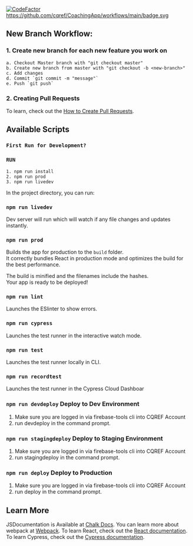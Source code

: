 [![CodeFactor](https://www.codefactor.io/repository/github/cqref/coachingapp/badge/master)](https://www.codefactor.io/repository/github/cqref/coachingapp/overview/master)
https://github.com/cqref/CoachingApp/workflows/main/badge.svg


## New Branch Workflow:

### 1. Create new branch for each new feature you work on
    a. Checkout Master branch with "git checkout master"
    b. Create new branch from master with "git checkout -b <new-branch>"
    c. Add changes
    d. Commit `git commit -m "message"`
    e. Push `git push`
    
### 2. Creating Pull Requests
To learn, check out the [How to Create Pull Requests](https://help.github.com/en/desktop/contributing-to-projects/creating-a-pull-request).

## Available Scripts

### `First Run for Development?`
### `RUN`
    1. npm run install
    2. npm run prod
    3. npm run livedev

In the project directory, you can run:

### `npm run livedev`

Dev server will run which will watch if any file changes and updates instantly.

### `npm run prod`

Builds the app for production to the `build` folder.<br>
It correctly bundles React in production mode and optimizes the build for the best performance.

The build is minified and the filenames include the hashes.<br>
Your app is ready to be deployed!

### `npm run lint`
Launches the ESlinter to show errors.<br>

### `npm run cypress`
Launches the test runner in the interactive watch mode.<br>

### `npm run test`
Launches the test runner locally in CLI.<br>

### `npm run recordtest`
Launches the test runner in the Cypress Cloud Dashboar<br>

### `npm run devdeploy` Deploy to Dev Environment
1. Make sure you are logged in via firebase-tools cli into CQREF Account
2. run devdeploy in the command prompt.

### `npm run stagingdeploy` Deploy to Staging Environment
1. Make sure you are logged in via firebase-tools cli into CQREF Account
2. run stagingdeploy in the command prompt.

### `npm run deploy` Deploy to Production
1. Make sure you are logged in via firebase-tools cli into CQREF Account
2. run deploy in the command prompt.

## Learn More
JSDocumentation is Available at [Chalk Docs](https://chalkdocs.web.app).
You can learn more about webpack at [Webpack](https://webpack.js.org/).
To learn React, check out the [React documentation](https://reactjs.org/).
To learn Cypress, check out the [Cypress documentation](https://www.cypress.io/).
